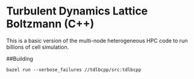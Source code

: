 # Turbulent Dynamics Lattice Boltzmann (C++)

This is a basic version of the multi-node heterogeneous HPC code to run billions of cell simulation.




##Building
```
bazel run --verbose_failures //tdlbcpp/src:tdlbcpp
```
